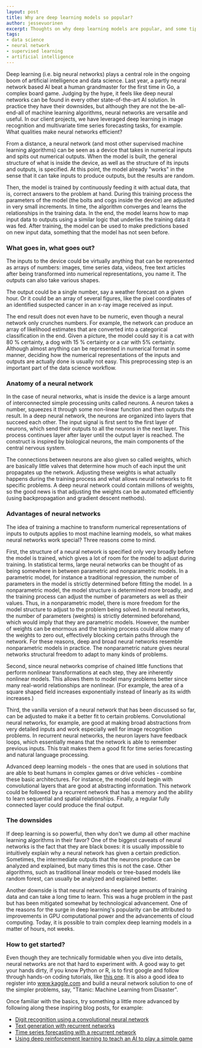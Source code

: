 ```yaml
---
layout: post
title: Why are deep learning models so popular?
author: jessevuorinen
excerpt: Thoughts on why deep learning models are popular, and some tips on how to get started with them.
tags:
- data science
- neural network
- supervised learning
- artificial intelligence
---
```


Deep learning (i.e. big neural networks) plays a central role in the ongoing boom of artificial intelligence and data science. Last year, a partly neural network based AI beat a human grandmaster for the first time in Go, a complex board game. Judging by the hype, it feels like deep neural networks can be found in every other state-of-the-art AI solution. In practice they have their downsides, but although they are not the be-all-end-all of machine learning algorithms, neural networks are versatile and useful. In our client projects, we have leveraged deep learning in image recognition and multivariate time series forecasting tasks, for example. What qualities make neural networks efficient?

From a distance, a neural network (and most other supervised machine learning algorithms) can be seen as a device that takes in numerical inputs and spits out numerical outputs. When the model is built, the general structure of what is inside the device, as well as the structure of its inputs and outputs, is specified. At this point, the model already "works" in the sense that it can take inputs to produce outputs, but the results are random. 

Then, the model is trained by continuously feeding it with actual data, that is, correct answers to the problem at hand. During this training process the parameters of the model (the bolts and cogs inside the device) are adjusted in very small increments. In time, the algorithm converges and learns the relationships in the training data. In the end, the model learns how to map input data to outputs using a similar logic that underlies the training data it was fed. After training, the model can be used to make predictions based on new input data, something that the model has not seen before.

### What goes in, what goes out?

The inputs to the device could be virtually anything that can be represented as arrays of numbers: images, time series data, videos, free text articles after being transformed into numerical representations, you name it. The outputs can also take various shapes. 

The output could be a single number, say a weather forecast on a given hour. Or it could be an array of several figures, like the pixel coordinates of an identified suspected cancer in an x-ray image received as input. 

The end result does not even have to be numeric, even though a neural network only crunches numbers. For example, the network can produce an array of likelihood estimates that are converted into a categorical classification in the end. Given a picture, the model could say it is a cat with 80 % certainty, a dog with 15 % certainty or a car with 5% certainty. Although almost anything can be represented in numerical format in some manner, deciding how the numerical representations of the inputs and outputs are actually done is usually not easy. This preprocessing step is an important part of the data science workflow.

### Anatomy of a neural network

In the case of neural networks, what is inside the device is a large amount of interconnected simple processing units called neurons. A neuron takes a number, squeezes it through some non-linear function and then outputs the result. In a deep neural network, the neurons are organized into layers that succeed each other. The input signal is first sent to the first layer of neurons, which send their outputs to all the neurons in the next layer. This process continues layer after layer until the output layer is reached. The construct is inspired by biological neurons, the main components of the central nervous system.

The connections between neurons are also given so called weights, which are basically little valves that determine how much of each input the unit propagates up the network. Adjusting these weights is what actually happens during the training process and what allows neural networks to fit specific problems. A deep neural network could contain millions of weights, so the good news is that adjusting the weights can be automated efficiently (using backpropagation and gradient descent methods).

### Advantages of neural networks

The idea of training a machine to transform numerical representations of inputs to outputs applies to most machine learning models, so what makes neural networks work special? Three reasons come to mind.

First, the structure of a neural network is specified only very broadly before the model is trained, which gives a lot of room for the model to adjust during training. In statistical terms, large neural networks can be thought of as being somewhere in between parametric and nonparametric models. In a parametric model, for instance a traditional regression, the number of parameters in the model is strictly determined before fitting the model. In a nonparametric model, the model structure is determined more broadly, and the training process can adjust the number of parameters as well as their values. Thus, in a nonparametric model, there is more freedom for the model structure to adjust to the problem being solved. In neural networks, the number of parameters (weights) is strictly determined beforehand, which would imply that they are parametric models. However, the number of weights can be enormous and the training process could allow many of the weights to zero out, effectively blocking certain paths through the network. For these reasons, deep and broad neural networks resemble nonparametric models in practice. The nonparametric nature gives neural networks structural freedom to adapt to many kinds of problems. 

Second, since neural networks comprise of chained little functions that perform nonlinear transformations at each step, they are inherently nonlinear models. This allows them to model many problems better since many real-world relationships are nonlinear. (For example, the area of a square shaped field increases exponentially instead of linearly as its width increases.)

Third, the vanilla version of a neural network that has been discussed so far, can be adjusted to make it a better fit to certain problems. Convolutional neural networks, for example, are good at making broad abstractions from very detailed inputs and work especially well for image recognition problems. In recurrent neural networks, the neuron layers have feedback loops, which essentially means that the network is able to remember previous inputs. This trait makes them a good fit for time series forecasting and natural language processing. 

Advanced deep learning models - the ones that are used in solutions that are able to beat humans in complex games or drive vehicles - combine these basic architectures. For instance, the model could begin with convolutional layers that are good at abstracting information. This network could be followed by a recurrent network that has a memory and the ability to learn sequential and spatial relationships. Finally, a regular fully connected layer could produce the final output.

### The downsides

If deep learning is so powerful, then why don't we dump all other machine learning algorithms in their favor? One of the biggest caveats of neural networks is the fact that they are black boxes: it is usually impossible to intuitively explain why a neural network has given a certain prediction. Sometimes, the intermediate outputs that the neurons produce can be analyzed and explained, but many times this is not the case. Other algorithms, such as traditional linear models or tree-based models like random forest, can usually be analyzed and explained better.

Another downside is that neural networks need large amounts of training data and can take a long time to learn. This was a huge problem in the past but has been mitigated somewhat by technological advancement. One of the reasons for the surge in deep learning's popularity can be attributed to improvements in GPU computational power and the advancements of cloud computing. Today, it is possible to train complex deep learning models in a matter of hours, not weeks.

### How to get started?

Even though they are technically formidable when you dive into details, neural networks are not that hard to experiment with. A good way to get your hands dirty, if you know Python or R, is to first google and follow through hands-on coding tutorials, like [this one](https://machinelearningmastery.com/tutorial-first-neural-network-python-keras/). It is also a good idea to register into www.kaggle.com and build a neural network solution to one of the simpler problems, say, "Titanic: Machine Learning from Disaster". 

Once familiar with the basics, try something a little more advanced by following along these inspiring blog posts, for example:
* [Digit recognition using a convolutional neural network](https://yashk2810.github.io/Applying-Convolutional-Neural-Network-on-the-MNIST-dataset/)
* [Text generation with recurrent networks](http://karpathy.github.io/2015/05/21/rnn-effectiveness/)
* [Time series forecasting with a recurrent network](https://machinelearningmastery.com/time-series-prediction-lstm-recurrent-neural-networks-python-keras/)
* [Using deep reinforcement learning to teach an AI to play a simple game](https://keon.io/deep-q-learning/)
